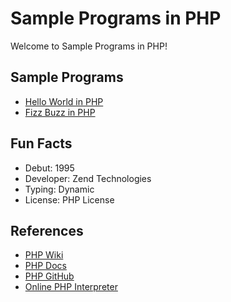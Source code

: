 # Sample Programs in PHP

Welcome to Sample Programs in PHP!

## Sample Programs

- [Hello World in PHP](https://therenegadecoder.com/code/hello-world-in-php/)
- [Fizz Buzz in PHP](https://github.com/TheRenegadeCoder/sample-programs/issues/402)

## Fun Facts

- Debut: 1995
- Developer: Zend Technologies
- Typing: Dynamic
- License: PHP License

## References

- [PHP Wiki](https://en.wikipedia.org/wiki/PHP)
- [PHP Docs](http://www.php.net/)
- [PHP GitHub](https://github.com/php/php-src)
- [Online PHP Interpreter](http://www.runphponline.com/)

